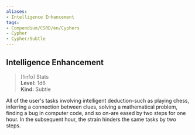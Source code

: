```yaml
---
aliases:
- Intelligence Enhancement
tags:
- Compendium/CSRD/en/Cyphers
- Cypher
- Cypher/Subtle
---
```


  
## Intelligence Enhancement  
>[!info] Stats  
> **Level:** 1d6  
> **Kind:** Subtle
  
All of the user's tasks involving intelligent deduction-such as playing chess, inferring a connection between clues, solving a mathematical problem, finding a bug in computer code, and so on-are eased by two steps for one hour. In the subsequent hour, the strain hinders the same tasks by two steps.